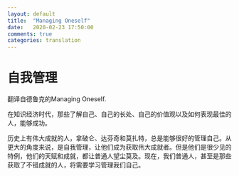 ```yaml
---
layout: default
title:  "Managing Oneself"
date:   2020-02-23 17:50:00
comments: true
categories: translation
---
```


# 自我管理 
翻译自德鲁克的Managing Oneself. 

在知识经济时代，那些了解自己、自己的长处、自己的价值观以及如何表现最佳的人，能够成功。


历史上有伟大成就的人，拿破仑、达芬奇和莫扎特，总是能够很好的管理自己。从更大的角度来说，是自我管理，让他们成为获取伟大成就者。但是他们是很少见的特例，他们的天赋和成就，都让普通人望尘莫及。现在，我们普通人，甚至是那些获取了不错成就的人，将需要学习管理我们自己。

